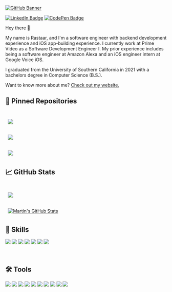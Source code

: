 
[![GitHub Banner](https://www.solsteads.com/_next/image?url=https%3A%2F%2Fcdn.solsteads.com%2Faddresses%2F65-king-street_banner.png&w=3840&q=75)](https://www.solsteads.com/348-delray-circle)

[![LinkedIn Badge](https://img.shields.io/badge/LinkedIn-Profile-informational?style=flat&logo=linkedin&logoColor=white&color=0D76A8)](https://www.linkedin.com/in/rastaarhaghi/)
[![CodePen Badge](https://img.shields.io/badge/Discord-Profile-informational?style=flat&logo=discord&logoColor=white&color=787cfc)](https://discord.com/users/402026353618190337)

Hey there 👋

My name is Rastaar, and I'm a software engineer with backend development experience and iOS app-building experience. I currently work at Prime Video as a Software Development Engineer I. My prior experience includes being a software engineer at Amazon Alexa and an iOS engineer intern at Google Voice iOS. 

I graduated from the University of Southern California in 2021 with a bachelors degree in Computer Science (B.S.). 

Want to know more about me? [Check out my website.](https://rastaar.com)


## 📌 Pinned Repositories

<br>

<a href="https://github.com/iziz/libPhoneNumber-iOS">
  <img align="center" style="margin:0.5rem" src="https://github-readme-stats.vercel.app/api/pin/?username=iziz&repo=libPhoneNumber-iOS&template&title_color=ffffff&text_color=c9cacc&icon_color=4AB197&bg_color=1A2B34" />
</a>

<br>
<br>

<a href="https://github.com/hrastaar/GrowthPlus">
  <img align="center" style="margin:0.5rem" src="https://github-readme-stats.vercel.app/api/pin/?username=hrastaar&repo=GrowthPlus&title_color=ffffff&text_color=c9cacc&icon_color=4AB197&bg_color=1A2B34" />
</a>

<br>
<br>

<a href="https://github.com/hrastaar/SolanaGallery-iOS">
  <img align="center" style="margin:0.5rem" src="https://github-readme-stats.vercel.app/api/pin/?username=hrastaar&repo=SolanaGallery-iOS&title_color=ffffff&text_color=c9cacc&icon_color=4AB197&bg_color=1A2B34" />
</a>

<br>

## &#x1f4c8; GitHub Stats

<br>

<a href="https://github.com/hrastaar">
  <img align="center" style="margin:0.5rem" src="https://github-readme-stats.vercel.app/api/top-langs/?username=hrastaar&hide=html,css&title_color=ffffff&text_color=c9cacc&icon_color=4AB197&bg_color=1A2B34" />
</a>

<br>
<br>

<a href="https://github.com/hrastaar">
  <img align="center" style="margin:0.5rem" src="https://github-readme-stats.vercel.app/api?username=hrastaar&show_icons=true&line_height=27&count_private=true&title_color=ffffff&text_color=c9cacc&icon_color=4AB097&bg_color=1A2B34" alt="Martin's GitHub Stats" />
</a>

## 💼 Skills

![](https://img.shields.io/badge/Code-Swift-informational?style=flat&logo=swift&logoColor=white&color=4AB197)
![](https://img.shields.io/badge/Code-Java-informational?style=flat&logo=Java&logoColor=white&color=4AB197)
![](https://img.shields.io/badge/Code-C++-informational?style=flat&logo=C++&logoColor=white&color=4AB197)
![](https://img.shields.io/badge/Code-JavaScript-informational?style=flat&logo=JavaScript&logoColor=white&color=4AB197)
![](https://img.shields.io/badge/Code-TypeScript-informational?style=flat&logo=TypeScript&logoColor=white&color=4AB197)
![](https://img.shields.io/badge/Code-SwiftUI-informational?style=flat&logo=swift&logoColor=white&color=4AB197)
![](https://img.shields.io/badge/Code-MySQL-informational?style=flat&logo=MySQL&logoColor=white&color=4AB197)

<br>

## 🛠️ Tools

![](https://img.shields.io/badge/Tools-DigitalOcean-informational?style=flat&logo=DigitalOcean&logoColor=white&color=4AB197)
![](https://img.shields.io/badge/Tools-AWS-informational?style=flat&logo=amazon&logoColor=white&color=4AB197)
![](https://img.shields.io/badge/Tools-XCode-informational?style=flat&logo=apple&logoColor=white&color=4AB197)
![](https://img.shields.io/badge/Tools-NodeJS-informational?style=flat&logo=javascript&logoColor=white&color=4AB197)
![](https://img.shields.io/badge/Tools-Express-informational?style=flat&logo=express&logoColor=white&color=4AB197)
![](https://img.shields.io/badge/Tools-Solana-informational?style=flat&logo=github&logoColor=white&color=4AB197)
![](https://img.shields.io/badge/Tools-Postman-informational?style=flat&logo=Postman&logoColor=white&color=4AB197)
![](https://img.shields.io/badge/Tools-GitHub-informational?style=flat&logo=GitHub&logoColor=white&color=4AB197)
![](https://img.shields.io/badge/Tools-NPM-informational?style=flat&logo=npm&logoColor=white&color=4AB197)
![](https://img.shields.io/badge/Tools-Docker-informational?style=flat&logo=docker&logoColor=white&color=4AB197)
